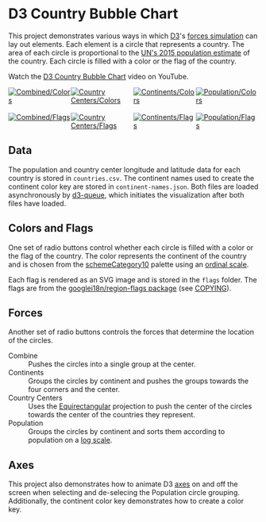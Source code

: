 # D3 Country Bubble Chart

This project demonstrates various ways in which [D3](https://d3js.org/)'s [forces simulation](https://github.com/d3/d3-force) can lay out elements. Each element is a circle that represents a country. The area of each circle is proportional to the [UN's 2015 population estimate](https://esa.un.org/unpd/wpp/Download/Standard/Population/) of the country. Each circle is filled with a color or the flag of the country.

Watch the [D3 Country Bubble Chart](https://www.youtube.com/watch?v=ChniIfhvw-M) video on YouTube.

<div style="display: flex">
  <div style="flex: 1">
    <a href="http://usabilityetc.com/assets/gallery/d3-country-bubble-chart/d3-country-bubble-chart-combine-colors.png"><img style="flex: 1" src="http://usabilityetc.com/assets/gallery/d3-country-bubble-chart/d3-country-bubble-chart-combine-colors.png" alt="Combined/Colors"></a>
  </div>
  <div style="flex: 1">
    <a href="http://usabilityetc.com/assets/gallery/d3-country-bubble-chart/d3-country-bubble-chart-country-centers-colors.png"><img style="flex: 1" src="http://usabilityetc.com/assets/gallery/d3-country-bubble-chart/d3-country-bubble-chart-country-centers-colors.png" alt="Country Centers/Colors"></a>
  </div>
  <div style="flex: 1">
    <a href="http://usabilityetc.com/assets/gallery/d3-country-bubble-chart/d3-country-bubble-chart-continents-colors.png"><img style="flex: 1" src="http://usabilityetc.com/assets/gallery/d3-country-bubble-chart/d3-country-bubble-chart-continents-colors.png" alt="Continents/Colors"></a>
  </div>
  <div style="flex: 1">
    <a href="http://usabilityetc.com/assets/gallery/d3-country-bubble-chart/d3-country-bubble-chart-population-colors.png"><img style="flex: 1" src="http://usabilityetc.com/assets/gallery/d3-country-bubble-chart/d3-country-bubble-chart-population-colors.png" alt="Population/Colors"></a>
  </div>
</div>

<br>

<div style="display: flex">
  <div style="flex: 1">
    <a href="http://usabilityetc.com/assets/gallery/d3-country-bubble-chart/d3-country-bubble-chart-combine-flags.png"><img src="http://usabilityetc.com/assets/gallery/d3-country-bubble-chart/d3-country-bubble-chart-combine-flags.png" alt="Combined/Flags"></a>
  </div>
  <div style="flex: 1">
    <a href="http://usabilityetc.com/assets/gallery/d3-country-bubble-chart/d3-country-bubble-chart-country-centers-flags.png"><img src="http://usabilityetc.com/assets/gallery/d3-country-bubble-chart/d3-country-bubble-chart-country-centers-flags.png" alt="Country Centers/Flags"></a>
  </div>
  <div style="flex: 1">
    <a href="http://usabilityetc.com/assets/gallery/d3-country-bubble-chart/d3-country-bubble-chart-continents-flags.png"><img src="http://usabilityetc.com/assets/gallery/d3-country-bubble-chart/d3-country-bubble-chart-continents-flags.png" alt="Continents/Flags"></a>
  </div>
  <div style="flex: 1">
    <a href="http://usabilityetc.com/assets/gallery/d3-country-bubble-chart/d3-country-bubble-chart-population-flags.png"><img src="http://usabilityetc.com/assets/gallery/d3-country-bubble-chart/d3-country-bubble-chart-population-flags.png" alt="Population/Flags"></a>
  </div>
</div>

## Data

The population and country center longitude and latitude data for each country is stored in `countries.csv`. The continent names used to create the continent color key are stored in `continent-names.json`. Both files are loaded asynchronously by [d3-queue](https://github.com/d3/d3-queue), which initiates the visualization after both files have loaded.

## Colors and Flags

One set of radio buttons control whether each circle is filled with a color or the flag of the country. The color represents the continent of the country and is chosen from the [schemeCategory10](https://github.com/d3/d3-scale/blob/master/README.md#schemeCategory10) palette using an [ordinal scale](https://github.com/d3/d3-scale/blob/master/README.md#ordinal-scales).

Each flag is rendered as an SVG image and is stored in the `flags` folder. The flags are from the [googlei18n/region-flags package](https://github.com/googlei18n/region-flags/tree/gh-pages/svg) (see [COPYING](https://github.com/googlei18n/region-flags/blob/gh-pages/COPYING)).

## Forces

Another set of radio buttons controls the forces that determine the location of the circles.

<dl>
  <dt>Combine</dt>
  <dd>Pushes the circles into a single group at the center.</dd>
  <dt>Continents</dt>
  <dd>Groups the circles by continent and pushes the groups towards the four corners and the center.</dd>
  <dt>Country Centers</dt>
  <dd>Uses the <a href="https://github.com/d3/d3-geo#geoEquirectangular">Equirectangular</a> projection to push the center of the circles towards the center of the countries they represent.</dd>
  <dt>Population</dt>
  <dd>Groups the circles by continent and sorts them according to population on a <a href="https://github.com/d3/d3-scale#scaleLog">log scale</a>.</dd>
</dl>

## Axes

This project also demonstrates how to animate D3 [axes](https://github.com/d3/d3-axis) on and off the screen when selecting and de-selecing the Population circle grouping. Additionally, the continent color key demonstrates how to create a color key.
